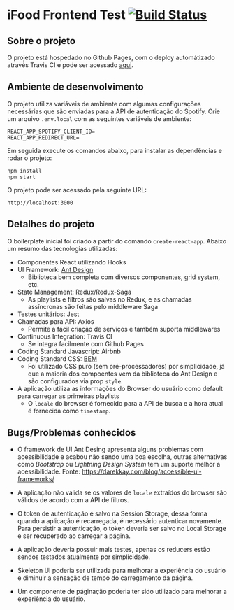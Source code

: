 # iFood Frontend Test [![Build Status](https://travis-ci.org/matheusdc/ifood-frontend-test.svg?branch=master)](https://travis-ci.org/matheusdc/ifood-frontend-test) 

## Sobre o projeto

O projeto está hospedado no Github Pages, com o deploy automátizado através Travis CI e pode ser acessado [aqui](https://matheusdc.github.io/ifood-frontend-test).

## Ambiente de desenvolvimento

O projeto utiliza variáveis de ambiente com algumas configurações necessárias que são enviadas para a API de autenticação do Spotify. Crie um arquivo `.env.local` com as seguintes variáveis de ambiente:
```
REACT_APP_SPOTIFY_CLIENT_ID=
REACT_APP_REDIRECT_URL=
```

Em seguida execute os comandos abaixo, para instalar as dependências e rodar o projeto:
```
npm install
npm start
```

O projeto pode ser acessado pela seguinte URL:
```
http://localhost:3000
```

## Detalhes do projeto

O boilerplate inicial foi criado a partir do comando `create-react-app`. Abaixo um resumo das tecnologias utilizadas:

* Componentes React utilizando Hooks
* UI Framework: [Ant Design](https://ant.design/)
  * Biblioteca bem completa com diversos componentes, grid system, etc. 
* State Management: Redux/Redux-Saga
  * As playlists e filtros são salvas no Redux, e as chamadas assíncronas são feitas pelo middleware Saga
* Testes unitários: Jest
* Chamadas para API: Axios
  * Permite a fácil criação de serviços e também suporta middlewares
* Continuous Integration: Travis CI
  * Se integra facilmente com Github Pages
* Coding Standard Javascript: Airbnb
* Coding Standard CSS: [BEM](http://getbem.com/introduction/)
  * Foi utilizado CSS puro (sem pré-processadores) por simplicidade, já que a maioria dos compoentes vem da biblioteca do Ant Design e são configurados via prop `style`.
* A aplicação utiliza as informações do Browser do usuário como default para carregar as primeiras playlists
  * O `locale` do browser é fornecido para a API de busca e a hora atual é fornecida como `timestamp`.

## Bugs/Problemas conhecidos
* O framework de UI Ant Desing apresenta alguns problemas com acessibilidade e acabou não sendo uma boa escolha, outras alternativas como *Bootstrap* ou *Lightning Design System* tem um suporte melhor a acessibilidade. Fonte: https://darekkay.com/blog/accessible-ui-frameworks/

* A aplicação não valida se os valores de `locale` extraídos do browser são válidos de acordo com a API de filtros. 

* O token de autenticação é salvo na Session Storage, dessa forma quando a aplicação é recarregada, é necessário autenticar novamente. Para persistir a autenticação, o token deveria ser salvo no Local Storage e ser recuperado ao carregar a página.

* A aplicação deveria possuir mais testes, apenas os reducers estão sendos testados atualmente por simplicidade.

* Skeleton UI poderia ser utilizada para melhorar a experiência do usuário e diminuir a sensação de tempo do carregamento da página.

* Um componente de páginação poderia ter sido utilizado para melhorar a experiência do usuário.
